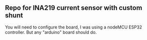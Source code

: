 ## Repo for INA219 current sensor with custom shunt

You will need to configure the board, I was using a nodeMCU ESP32 controller. But any "arduino" board should do.

